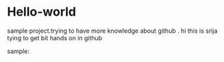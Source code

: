 # Hello-world
sample project.trying to have more knowledge about github .
hi this is srija 
tying to get bit hands on in github


sample:


